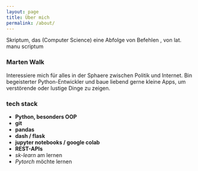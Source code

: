 ```yaml
---
layout: page
title: Über mich
permalink: /about/
---
```


Skriptum, das
(Computer Science) eine Abfolge von Befehlen ,
von lat. manu scriptum

### Marten Walk 
Interessiere mich für alles in der Sphaere zwischen Politik und Internet. Bin begeisterter Python-Entwickler und baue liebend gerne kleine Apps, um verstörende oder lustige Dinge zu zeigen. 
### tech stack 
- **Python, besonders OOP** 
- **git**
- **pandas**
- **dash / flask**
- **jupyter notebooks / google colab**
- **REST-APIs**
- *sk-learn* am lernen
- *Pytorch* möchte lernen
